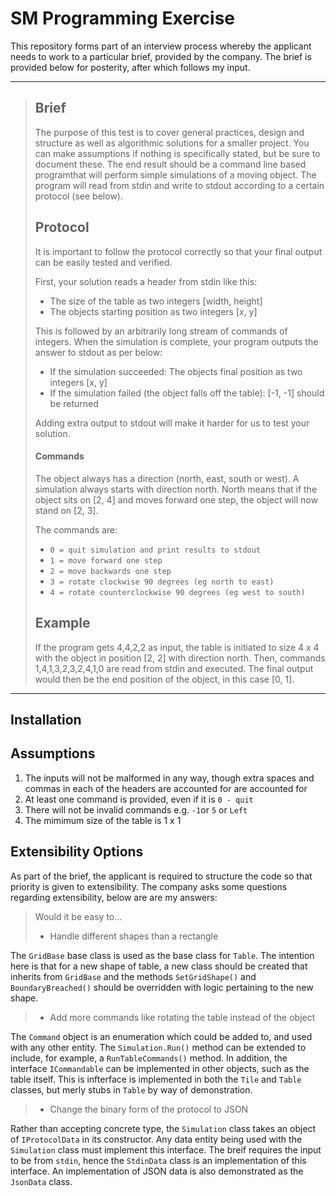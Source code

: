 ﻿# SM Programming Exercise

This repository forms part of an interview process whereby the applicant needs to work to a particular brief, provided by the company.
The brief is provided below for posterity, after which follows my input.

___
>  ## Brief
> 
> The purpose of this test is to cover general practices, design and structure as well as
> algorithmic solutions for a smaller project.
> You can make assumptions if nothing is specifically stated, but ​be sure to document​ these.
> The end result should be a ​command line based program​ that will perform simple
> simulations of a moving object. The program will read from ​stdin​ and write to ​stdout
> according to a certain protocol (see below).
> 
> 
> ## Protocol
> It is important to ​follow the protocol ​correctly so that your final output can be easily
> tested and verified.
> 
> First, your solution reads a header from ​stdin​ like this:
> 
> * The size of the table as two integers [width, height]
> * The objects starting position as two integers [x, y]
> 
> This is followed by an arbitrarily long stream of commands of integers.
> When the simulation is complete, your program outputs the answer to ​stdout​ as per
> below:
> 
> * If the simulation succeeded: The objects final position as two integers [x, y]
> * If the simulation failed (the object falls off the table): [-1, -1] should be returned
> 
> Adding extra output to ​stdout​ will make it harder for us to test your solution.
> 
> #### Commands
> The object always has a direction (north, east, south or west). A simulation always starts
> with direction north. North means that if the object sits on [2, 4] and moves forward one
> step, the object will now stand on [2, 3].
> 
> The commands are:
> 
> * ```0 = quit simulation and print results to ​stdout```
> * ```1 = move forward one step```
> * ```2 = move backwards one step```
> * ```3 = rotate clockwise 90 degrees (eg north to east)```
> * ```4 = rotate counterclockwise 90 degrees (eg west to south)```
> 
> ## Example
> 
> If the program gets ​4,4,2,2​ as input, the table is initiated to size 4 x 4 with the object in
> position [2, 2] with direction north. Then, commands ​1,4,1,3,2,3,2,4,1,0​ are read
> from ​stdin​ and executed. The final output would then be the end position of the object,
> in this case ​[0, 1]​.
___

## Installation

## Assumptions
1. The inputs will not be malformed in any way, though extra spaces and commas in each of the headers are accounted for are accounted for
2. At least one command is provided, even if it is ```0 - quit```
3. There will not be invalid commands e.g. ```-1```or ```5``` or ```Left```
4. The mimimum size of the table is 1 x 1

## Extensibility Options
As part of the brief, the applicant is required to structure the code so that priority is given to extensibility.
The company asks some questions regarding extensibility, below are are my answers:

>Would it be easy to...
> * Handle different shapes than a rectangle

The ```GridBase``` base class is used as the base class for ```Table```. The intention here is that for a 
new shape of table, a new class should be created that inherits from `GridBase` and the methods `SetGridShape()` and 
`BoundaryBreached()` should be overridden with logic pertaining to the new shape.

> * Add more commands like rotating the table instead of the object

The `Command` object is an enumeration which could be added to, and used with any other entity. The `Simulation.Run()` method
can be extended to include, for example, a `RunTableCommands()` method. In addition, the interface `ICommandable` can be implemented in other objects, such as the
table itself. This is infterface is implemented in both the `Tile` and `Table` classes, but merly stubs in `Table` by way of demonstration.

> * Change the binary form of the protocol to JSON

Rather than accepting concrete type, the `Simulation` class takes an object of `IProtocolData` in its constructor. Any data entity being used with the
`Simulation` class must implement this interface. The breif requires the input to be from `stdin`, hence the `StdinData` class is an implementation of this interface.
An implementation of JSON data is also demonstrated as the `JsonData` class.


